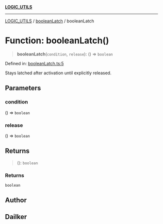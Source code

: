 [**LOGIC_UTILS**](../../README.md)

***

[LOGIC_UTILS](../../README.md) / [booleanLatch](../README.md) / booleanLatch

# Function: booleanLatch()

> **booleanLatch**(`condition`, `release`): () => `boolean`

Defined in: [booleanLatch.ts:5](https://github.com/dailker/everyutil-js/blob/7799f3f003cb23f425be3f1c83c38483e2648188/src/logic/booleanLatch.ts#L5)

Stays latched after activation until explicitly released.

## Parameters

### condition

() => `boolean`

### release

() => `boolean`

## Returns

> (): `boolean`

### Returns

`boolean`

## Author

## Dailker
